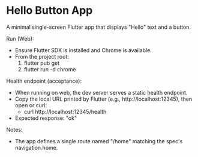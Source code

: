 # Hello Button App

A minimal single-screen Flutter app that displays "Hello" text and a button.

Run (Web):
- Ensure Flutter SDK is installed and Chrome is available.
- From the project root:
  1. flutter pub get
  2. flutter run -d chrome

Health endpoint (acceptance):
- When running on web, the dev server serves a static health endpoint.
- Copy the local URL printed by Flutter (e.g., http://localhost:12345), then open or curl:
  - curl http://localhost:12345/health
- Expected response: "ok"

Notes:
- The app defines a single route named "/home" matching the spec's navigation.home.
